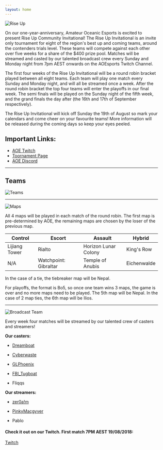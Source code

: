 ```yaml
---
layout: home
---
```



![Rise Up](https://i.imgur.com/CEQkGoI.png)


On our one-year-anniversary, Amateur Oceanic Esports is excited to present Rise Up Community Invitational! The Rise Up Invitational is an invite only tournament for eight of the region's best up and coming teams, around the contenders trials level. These teams will compete against each other over five weeks for a share of the $400 prize pool. Matches will be streamed and casted by our talented broadcast crew every Sunday and Monday night from 7pm AEST onwards on  the AOEsports Twitch Channel.

The first four weeks of the Rise Up Invitational will be a round robin bracket played between all eight teams. Each team will play one match every Sunday and Monday night, and will all be streamed once a week. After the round robin bracket the top four teams will enter the playoffs in our final week. The semi finals will be played on the Sunday night of the fifth week, and the grand finals the day after (the 16th and 17th of September respectively).

The Rise Up Invitational will kick off Sunday the 19th of August so mark your calendars and come cheer on your favourite teams! More information will be released during the coming days so keep your eyes peeled.

## Important Links:

* [AOE Twitch](https://twitch.tv/aoesports)
* [Toornament Page](https://www.toornament.com/tournaments/1705417810959130624/information?_locale=en_US)
* [AOE Discord](https://discord.gg/NmFWdUj)

* * *

## Teams

![Teams](https://puu.sh/Bf8cj/8849784a3a.png) 

* * *

![Maps](https://i.imgur.com/49zHVlZ.png)

All 4 maps will be played in each match of the round robin. The first map is pre-determined by AOE, the remaining maps are chosen by the loser of the previous map. 

Control | Escort | Assault | Hybrid
------------ | ------------- | ------------ | -------------
Lijiang Tower | Rialto | Horizon Lunar Colony  | King's Row
N/A | Watchpoint: Gibraltar | Temple of Anubis | Eichenwalde

In the case of a tie, the tiebreaker map will be Nepal.

For playoffs, the format is Bo5, so once one team wins 3 maps, the game is over and no more maps need to be played. The 5th map will be Nepal. In the case of 2 map ties, the 6th map will be Ilios.

* * *


![Broadcast Team](https://i.imgur.com/Bt2zY48.png)

Every week four matches will be streamed by our talented crew of casters and streamers!

**Our casters:**
* [Dreamboat](https://twitter.com/Dreamboatcasts/)

* [Cyberwaste](https://twitter.com/iAmCyberwaste/)

* [GLPhoenix](https://twitter.com/GLPhoenix/)

* [FBI_Tugboat](https://twitter.com/FBI_Tugboat/)

* Fliqqs

**Our streamers:**
* [zer0a!m](https://www.twitter.com/zer0aim)

* [PinkyMacgyver](https://twitter.com/PinkyMacgyver/)

* Pablo


#### Check it out on our Twitch. First match 7PM AEST 19/08/2018:
[Twitch](https://twitch.tv/AOEsports)
